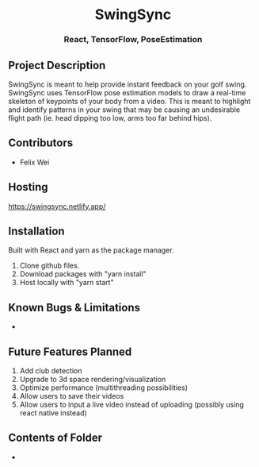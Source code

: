 <h1 align="center"> SwingSync </h1> 
<h3 align="center"> React, TensorFlow, PoseEstimation </h3>

## Project Description

SwingSync is meant to help provide instant feedback on your golf swing. SwingSync uses TensorFlow pose estimation models to draw a real-time skeleton of keypoints of your body from a video. This is meant to highlight and identify patterns in your swing that may be causing an undesirable flight path (ie. head dipping too low, arms too far behind hips).

## Contributors
- Felix Wei

## Hosting
https://swingsync.netlify.app/

## Installation
Built with React and yarn as the package manager. 
1. Clone github files.
2. Download packages with "yarn install"
3. Host locally with "yarn start"

## Known Bugs & Limitations
-

## Future Features Planned
1. Add club detection
2. Upgrade to 3d space rendering/visualization
3. Optimize performance (multithreading possibilities)
4. Allow users to save their videos
5. Allow users to input a live video instead of uploading (possibly using react native instead)

## Contents of Folder
-
